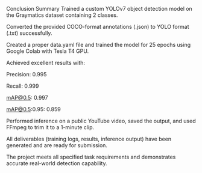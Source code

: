 Conclusion Summary
Trained a custom YOLOv7 object detection model on the Graymatics dataset containing 2 classes.

Converted the provided COCO-format annotations (.json) to YOLO format (.txt) successfully.

Created a proper data.yaml file and trained the model for 25 epochs using Google Colab with Tesla T4 GPU.

Achieved excellent results with:

Precision: 0.995

Recall: 0.999

mAP@0.5: 0.997

mAP@0.5:0.95: 0.859

Performed inference on a public YouTube video, saved the output, and used FFmpeg to trim it to a 1-minute clip.

All deliverables (training logs, results, inference output) have been generated and are ready for submission.

The project meets all specified task requirements and demonstrates accurate real-world detection capability.

